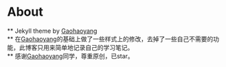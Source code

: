 # About

** Jekyll theme by [Gaohaoyang](https://github.com/Gaohaoyang/gaohaoyang.github.io)  
** 在[Gaohaoyang](https://github.com/Gaohaoyang/gaohaoyang.github.io)的基础上做了一些样式上的修改，去掉了一些自己不需要的功能，此博客只用来简单地记录自己的学习笔记。  
** 感谢[Gaohaoyang](https://github.com/Gaohaoyang/gaohaoyang.github.io)同学，尊重原创，已star。

